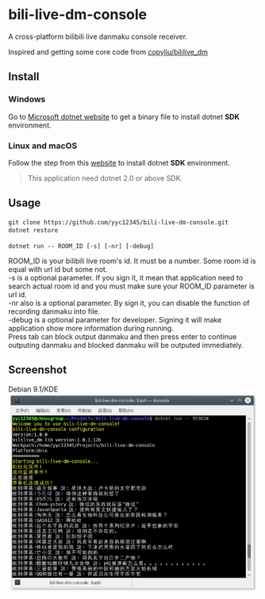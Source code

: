 # bili-live-dm-console
A cross-platform bilibili live danmaku console receiver.  

Inspired and getting some core code from [copyliu/bililive_dm](https://github.com/copyliu/bililive_dm)

## Install
### Windows
Go to [Microsoft dotnet website](http://www.microsoft.com/net/download) to get a binary file to install dotnet **SDK** environment.  

### Linux and macOS
Follow the step from this [website](http://www.microsoft.com/net/download) to install dotnet **SDK** environment.  

>This application need dotnet 2.0 or above SDK.  

## Usage
```
git clone https://github.com/yyc12345/bili-live-dm-console.git
dotnet restore

dotnet run -- ROOM_ID [-s] [-nr] [-debug]
```

ROOM\_ID is your bilibili live room's id. It must be a number. Some room id is equal with url id but some not.  
-s is a optional parameter. If you sign it, it mean that application need to search actual room id and you must make sure your ROOM\_ID parameter is url id.  
-nr also is a optional parameter. By sign it, you can disable the function of recording danmaku into file.  
-debug is a optional parameter for developer. Signing it will make application show more information during running.  
Press tab can block output danmaku and then press enter to continue outputing danmaku and blocked danmaku will be outputed immediately.  

## Screenshot
Debian 9.1/KDE  
![](example.png)
